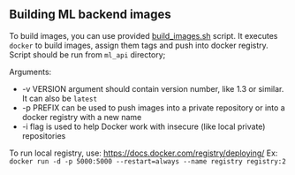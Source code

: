 ## Building ML backend images
To build images, you can use provided [build_images.sh](ml_api/scripts/build_images.sh) script.
It executes `docker` to build images, assign them tags and push into docker registry.
Script should be run from `ml_api` directory;

Arguments:
* -v VERSION argument should contain version number, like 1.3 or similar. It can also be `latest`
* -p PREFIX can be used to push images into a private repository or into a docker registry with a new name
* -i flag is used to help Docker work with insecure (like local private) repositories

To run local registry, use: https://docs.docker.com/registry/deploying/
Ex: `docker run -d -p 5000:5000 --restart=always --name registry registry:2`
